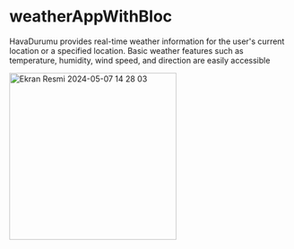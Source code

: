 # weatherAppWithBloc
HavaDurumu  provides real-time weather information for the user's current location or a specified location. Basic weather features such as temperature, humidity, wind speed, and direction are easily accessible





<img width="298" alt="Ekran Resmi 2024-05-07 14 28 03" src="https://github.com/Buraktrcn/weatherAppWithBloc/assets/112096531/d34147a5-2c37-4a78-82ce-32d3389b2e97">
